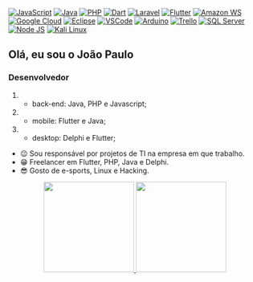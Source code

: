 

[![JavaScript](https://img.shields.io/badge/JavaScript-323330?style=for-the-badge&logo=javascript&logoColor=F7DF1E)]()
[![Java](https://img.shields.io/badge/Java-ED8B00?style=for-the-badge&logo=java&logoColor=white)]()
[![PHP](https://img.shields.io/badge/PHP-777BB4?style=for-the-badge&logo=php&logoColor=white)]()
[![Dart](https://img.shields.io/badge/Dart-0175C2?style=for-the-badge&logo=dart&logoColor=white)]()
[![Laravel](https://img.shields.io/badge/Laravel-FF2D20?style=for-the-badge&logo=laravel&logoColor=white)]()
[![Flutter](https://img.shields.io/badge/Flutter-02569B?style=for-the-badge&logo=flutter&logoColor=white)]()
[![Amazon WS](https://img.shields.io/badge/Amazon_AWS-232F3E?style=for-the-badge&logo=amazon-aws&logoColor=white)]()
[![Google Cloud](https://img.shields.io/badge/Google_Cloud-4285F4?style=for-the-badge&logo=google-cloud&logoColor=white)]()
[![Eclipse](https://img.shields.io/badge/Eclipse-2C2255?style=for-the-badge&logo=eclipse&logoColor=white)]()
[![VSCode](https://img.shields.io/badge/Visual_Studio_Code-0078D4?style=for-the-badge&logo=visual%20studio%20code&logoColor=white)]()
[![Arduino](https://img.shields.io/badge/Arduino-00979D?style=for-the-badge&logo=Arduino&logoColor=white)]()
[![Trello](https://img.shields.io/badge/Trello-0052CC?style=for-the-badge&logo=trello&logoColor=white)]()
[![SQL Server](https://img.shields.io/badge/Microsoft%20SQL%20Server-CC2927?style=for-the-badge&logo=microsoft%20sql%20server&logoColor=white)]()
[![Node JS](https://img.shields.io/badge/Node.js-43853D?style=for-the-badge&logo=node.js&logoColor=white)]()
[![Kali Linux](https://img.shields.io/badge/Kali_Linux-557C94?style=for-the-badge&logo=kali-linux&logoColor=white)]()

###


## Olá, eu sou o João Paulo
### Desenvolvedor 
 1. - back-end: Java, PHP e Javascript;
 2. - mobile: Flutter e Java;
 3. - desktop: Delphi e Flutter;
- 😉 Sou responsável por projetos de TI na empresa em que trabalho.
- 😁 Freelancer em Flutter, PHP, Java e Delphi.
- 😎 Gosto de e-sports, Linux e Hacking.


<div align="center">
  <a href="https://github.com/jpdroid">
  <img height="180em" src="https://github-readme-stats.vercel.app/api?username=jpdroid&show_icons=true&theme=dark&include_all_commits=true&count_private=true"/>
  <img height="180em" src="https://github-readme-stats.vercel.app/api/top-langs/?username=jpdroid&layout=compact&langs_count=7&theme=dark"/>

</div>

<br />
<br />
  

<!---
jpdroid/jpdroid is a ✨ special ✨ repository because its `README.md` (this file) appears on your GitHub profile.
You can click the Preview link to take a look at your changes.
--->
